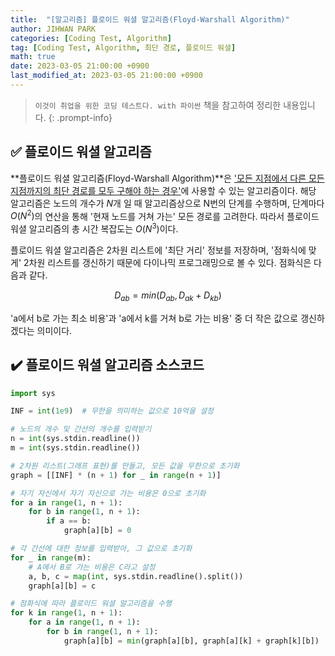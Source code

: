 ```yaml
---
title:  "[알고리즘] 플로이드 워셜 알고리즘(Floyd-Warshall Algorithm)"
author: JIHWAN PARK
categories: [Coding Test, Algorithm]
tag: [Coding Test, Algorithm, 최단 경로, 플로이드 워셜]
math: true
date: 2023-03-05 21:00:00 +0900
last_modified_at: 2023-03-05 21:00:00 +0900
---
```

> `이것이 취업을 위한 코딩 테스트다. with 파이썬` 책을 참고하여 정리한 내용입니다.
{: .prompt-info}

## ✅ 플로이드 워셜 알고리즘
**플로이드 워셜 알고리즘(Floyd-Warshall Algorithm)**은 <u>'모든 지점에서 다른 모든 지점까지의 최단 경로를 모두 구해야 하는 경우'</u>에 사용할 수 있는 알고리즘이다. 해당 알고리즘은 노드의 개수가 $N$개 일 때 알고리즘상으로 N번의 단계를 수행하며, 단계마다 $O(N^2)$의 연산을 통해 '현재 노드를 거쳐 가는' 모든 경로를 고려한다. 따라서 플로이드 워셜 알고리즘의 총 시간 복잡도는 $O(N^3)$이다.

플로이드 워셜 알고리즘은 2차원 리스트에 '최단 거리' 정보를 저장하며, '점화식에 맞게' 2차원 리스트를 갱신하기 때문에 다이나믹 프로그래밍으로 볼 수 있다. 점화식은 다음과 같다.

$$
D_{ab} = min(D_{ab}, D_{ak} + D_{kb})
$$

'a에서 b로 가는 최소 비용'과 'a에서 k를 거쳐 b로 가는 비용' 중 더 작은 값으로 갱신하겠다는 의미이다.

## ✔️ 플로이드 워셜 알고리즘 소스코드
```python
import sys

INF = int(1e9)  # 무한을 의미하는 값으로 10억을 설정

# 노드의 개수 및 간선의 개수를 입력받기
n = int(sys.stdin.readline())
m = int(sys.stdin.readline())

# 2차원 리스트(그래프 표현)를 만들고, 모든 값을 무한으로 초기화
graph = [[INF] * (n + 1) for _ in range(n + 1)]

# 자기 자신에서 자기 자신으로 가는 비용은 0으로 초기화
for a in range(1, n + 1):
    for b in range(1, n + 1):
        if a == b:
            graph[a][b] = 0

# 각 간선에 대한 정보를 입력받아, 그 값으로 초기화
for _ in range(m):
    # A에서 B로 가는 비용은 C라고 설정
    a, b, c = map(int, sys.stdin.readline().split())
    graph[a][b] = c

# 점화식에 따라 플로이드 워셜 알고리즘을 수행
for k in range(1, n + 1):
    for a in range(1, n + 1):
        for b in range(1, n + 1):
            graph[a][b] = min(graph[a][b], graph[a][k] + graph[k][b])
```